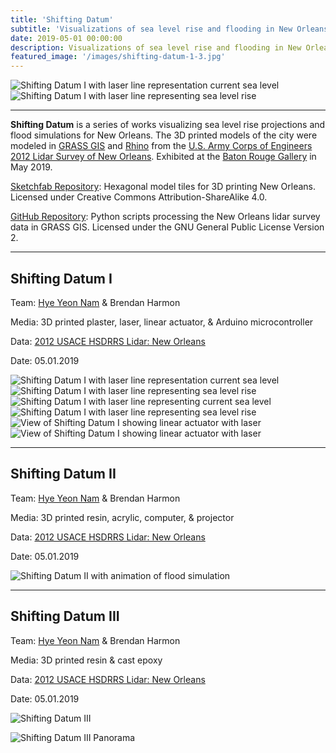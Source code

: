 ```yaml
---
title: 'Shifting Datum'
subtitle: 'Visualizations of sea level rise and flooding in New Orleans'
date: 2019-05-01 00:00:00
description: Visualizations of sea level rise and flooding in New Orleans
featured_image: '/images/shifting-datum-1-3.jpg'
---
```


<div class="gallery" data-columns="1">
	<img src="/images/shifting-datum-1-4.jpg" alt="Shifting Datum I with laser line representation current sea level">
	<img src="/images/shifting-datum-1-5.jpg" alt="Shifting Datum I with laser line representing sea level rise">
</div>

---

**Shifting Datum** is a series of works
visualizing sea level rise projections and flood simulations
for New Orleans.
The 3D printed models of the city were modeled
in [GRASS GIS](https://grass.osgeo.org/)
and [Rhino](https://www.rhino3d.com/)
from the
[U.S. Army Corps of Engineers 2012 Lidar Survey of New Orleans](https://noaa-nos-coastal-lidar-pds.s3.amazonaws.com/laz/geoid18/6350/index.html).
Exhibited at the
[Baton Rouge Gallery](https://www.batonrougegallery.org/nam-may2019)
in May 2019.

<i class="fas fa-cube"></i>
[Sketchfab Repository](https://skfb.ly/6KSUo):
Hexagonal model tiles for 3D printing New Orleans.
Licensed under Creative Commons Attribution-ShareAlike 4.0.

<i class="fab fa-github"></i>
[GitHub Repository](https://github.com/baharmon/3d-printing-new-orleans):
Python scripts processing the New Orleans lidar survey data in GRASS GIS.
Licensed under the GNU General Public License Version 2.

---

## Shifting Datum I

Team: [Hye Yeon Nam](http://hynam.org/) & Brendan Harmon

Media: 3D printed plaster, laser, linear actuator, & Arduino microcontroller

Data: [2012 USACE HSDRRS Lidar: New Orleans](https://coast.noaa.gov/htdata/lidar2_z/geoid12b/data/6350/)

Date: 05.01.2019

<div class="gallery" data-columns="2">
    <img src="/images/shifting-datum-1-1.jpg" alt="Shifting Datum I with laser line representation current sea level">
    <img src="/images/shifting-datum-1-2.jpg" alt="Shifting Datum I with laser line representing sea level rise">
    <img src="/images/shifting-datum-1-4.jpg" alt="Shifting Datum I with laser line representing current sea level">
    <img src="/images/shifting-datum-1-5.jpg" alt="Shifting Datum I with laser line representing sea level rise">
    <img src="/images/shifting-datum-1-6.jpg" alt="View of Shifting Datum I showing linear actuator with laser">
    <img src="/images/shifting-datum-1-7.jpg" alt="View of Shifting Datum I showing linear actuator with laser">
</div>

---

## Shifting Datum II

Team: [Hye Yeon Nam](http://hynam.org/) & Brendan Harmon

Media: 3D printed resin, acrylic, computer, & projector

Data: [2012 USACE HSDRRS Lidar: New Orleans](https://coast.noaa.gov/htdata/lidar2_z/geoid12b/data/6350/)

Date: 05.01.2019

![Shifting Datum II with animation of flood simulation](/images/shifting-datum-2-1.jpg)

---

## Shifting Datum III

Team: [Hye Yeon Nam](http://hynam.org/) & Brendan Harmon

Media: 3D printed resin & cast epoxy

Data: [2012 USACE HSDRRS Lidar: New Orleans](https://coast.noaa.gov/htdata/lidar2_z/geoid12b/data/6350/)

Date: 05.01.2019

![Shifting Datum III](/images/shifting-datum-3-1.jpg)

![Shifting Datum III Panorama](/images/shifting-datum-pano-5.jpg)
